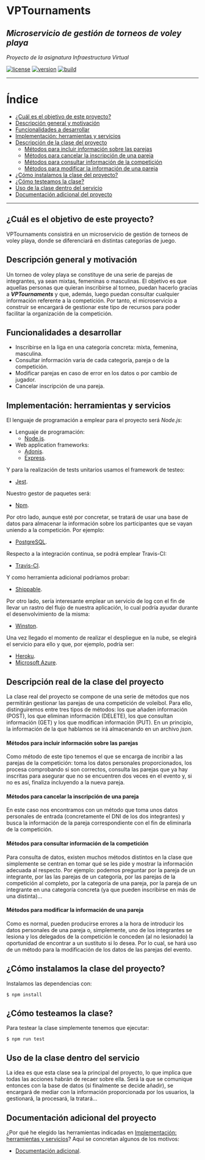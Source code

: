 # VPTournaments
## *Microservicio de gestión de torneos de voley playa*

*Proyecto de la asignatura Infraestructura Virtual*

[![license](https://img.shields.io/badge/license-GPLv3-brightgreen)](https://www.gnu.org/licenses/gpl-3.0.html)   [![version](https://img.shields.io/badge/version-v0.3-blue)](https://github.com/pramartinez/IV_project) [![build](https://travis-ci.org/pramartinez/IV_project.svg?branch=master)](https://travis-ci.org/pramartinez/IV_project/builds)

___________________________________

Índice
======
<!--ts-->
  - [¿Cuál es el objetivo de este proyecto?](#%c2%bfcu%c3%a1l-es-el-objetivo-de-este-proyecto)
  - [Descripción general y motivación](#descripci%c3%b3n-general-y-motivaci%c3%b3n)
  - [Funcionalidades a desarrollar](#funcionalidades-a-desarrollar)
  - [Implementación: herramientas y servicios](#implementaci%c3%b3n-herramientas-y-servicios)
  - [Descripción de la clase del proyecto](#descripcion-clase-proyecto)
    - [Métodos para incluir información sobre las parejas](#metodos-post) 
    - [Métodos para cancelar la inscripción de una pareja](#metodos-delete) 
    - [Métodos para consultar información de la competición](#metodos-get) 
    - [Métodos para modificar la información de una pareja](#metodos-put) 
  - [¿Cómo instalamos la clase del proyecto?](#instalacion-clase-proyecto)
  - [¿Cómo testeamos la clase?](#testear-clase-proyecto)
  - [Uso de la clase dentro del servicio](#uso-clase-servicio)
  - [Documentación adicional del proyecto](#doc-adicional)
<!--te-->

__________________________________________


## ¿Cuál es el objetivo de este proyecto?
VPTournaments consistirá en un microservicio de gestión de torneos de voley playa, donde se diferenciará en distintas categorías de juego.

## Descripción general y motivación
Un torneo de voley playa se constituye de una serie de parejas de integrantes, ya sean mixtas, femeninas o masculinas. El objetivo es que aquellas personas que quieran inscribirse al torneo, puedan hacerlo gracias a ***VPTournaments*** y que, además, luego puedan consultar cualquier información referente a la competición. Por tanto, el microservicio a construir se encargará de gestionar este tipo de recursos para poder facilitar la organización de la competición.

## Funcionalidades a desarrollar
-   Inscribirse en la liga en una categoría concreta: mixta, femenina, masculina.
-   Consultar información varia de cada categoría, pareja o de la competición.
-   Modificar parejas en caso de error en los datos o por cambio de jugador.
-   Cancelar inscripción de una pareja.

## Implementación: herramientas y servicios
El lenguaje de programación a emplear para el proyecto será *Node.js*:
- Lenguaje de programación: 
  - [Node.js](https://nodejs.org/es/about/).
- Web application frameworks: 
  - [Adonis](https://adonisjs.com/).
  - [Express](https://expressjs.com/es/).

Y para la realización de tests unitarios usamos el framework de testeo:
- [Jest](https://jestjs.io/).
  
Nuestro gestor de paquetes será:
- [Npm](https://www.npmjs.com/).

Por otro lado, aunque esté por concretar, se tratará de usar una base de datos para almacenar la información sobre los participantes que se vayan uniendo a la competición. Por ejemplo:
- [PostgreSQL](https://www.postgresql.org/).

Respecto a la integración continua, se podrá emplear Travis-CI:
- [Travis-CI](https://travis-ci.org/). 
 
Y como herramienta adicional podríamos probar:  
- [Shippable](https://app.shippable.com/).

Por otro lado, sería interesante emplear un servicio de log con el fin de llevar un rastro del flujo de nuestra aplicación, lo cual podría ayudar durante el desenvolvimiento de la misma:
- [Winston](https://github.com/winstonjs/winston).

Una vez llegado el momento de realizar el despliegue en la nube, se elegirá el servicio para ello y que, por ejemplo, podría ser: 
- [Heroku](https://www.heroku.com/home).
- [Microsoft Azure](https://azure.microsoft.com/es-es/free/search/?&ef_id=EAIaIQobChMIp7Gn16_z5AIVCLDtCh3jUA2cEAAYASAAEgJ_cfD_BwE:G:s&OCID=AID2000115_SEM_VAab2G2A&MarinID=VAab2G2A_325772882790_azure_e_c__68954907492_kwd-49508422&lnkd=Google_Azure_Brand&dclid=CJbPsNiv8-QCFRDV1QodhagCXw).


<a name="descripcion-clase-proyecto"></a>  
## Descripción real de la clase del proyecto   

La clase real del proyecto se compone de una serie de métodos que nos permitirán gestionar las parejas de una competición de voleibol. Para ello, distinguiremos entre tres tipos de métodos: los que añaden información (POST), los que eliminan información (DELETE), los que consultan información (GET) y los que modifican información (PUT). En un principio, la información de la que hablamos se irá almacenando en un archivo *json*.

<a name="metodos-post"></a>  
#### Métodos para incluir información sobre las parejas

Como método de este tipo tenemos el que se encarga de incribir a las parejas de la competición: toma los datos personales proporcionados, los procesa comprobando si son correctos, consulta las parejas que ya hay inscritas para asegurar que no se encuentren dos veces en el evento y, si no es así, finaliza incluyendo a la nueva pareja. 

<a name="metodos-delete"></a>  
#### Métodos para cancelar la inscripción de una pareja

En este caso nos encontramos con un método que toma unos datos personales de entrada (concretamente el DNI de los dos integrantes) y busca la información de la pareja correspondiente con el fin de eliminarla de la competición.

<a name="metodos-get"></a>  
#### Métodos para consultar información de la competición

Para consulta de datos, existen muchos métodos distintos en la clase que simplemente se centran en tomar qué se les pide y mostrar la información adecuada al respecto. Por ejemplo: podemos preguntar por la pareja de un integrante, por las las parejas de un categoría, por las parejas de la competición al completo, por la categoría de una pareja, por la pareja de un integrante en una categoría concreta (ya que pueden inscribirse en más de una distinta)...

<a name="metodos-put"></a>  
#### Métodos para modificar la información de una pareja

Como es normal, pueden producirse errores a la hora de introducir los datos personales de una pareja o, simplemente, uno de los integrantes se lesiona y los delegados de la competición le conceden (al no lesionado) la oportunidad de encontrar a un sustituto si lo desea. Por lo cual, se hará uso de un método para la modificación de los datos de las parejas del evento.

<a name="instalar-clase-proyecto"></a>  
## ¿Cómo instalamos la clase del proyecto?

Instalamos las dependencias con:

    $ npm install

<a name="testear-clase-proyecto"></a>  
## ¿Cómo testeamos la clase?
Para testear la clase simplemente tenemos que ejecutar:

    $ npm run test

<a name="uso-clase-servicio"></a>  
## Uso de la clase dentro del servicio

La idea es que esta clase sea la principal del proyecto, lo que implica que todas las acciones habrán de recaer sobre ella. Será la que se comunique entonces con la base de datos (si finalmente se decide añadir), se encargará de mediar con la información proporcionada por los usuarios, la gestionará, la procesará, la tratará...

<a name="doc-adicional"></a>  
## Documentación adicional del proyecto

¿Por qué he elegido las herramientas indicadas en [Implementación: herramientas y servicios](#implementaci%c3%b3n-herramientas-y-servicios)? Aquí se concretan algunos de los motivos:

- [Documentación adicional](https://github.com/pramartinez/IV_project/blob/master/documentation.md).